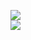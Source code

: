 [![](https://img.shields.io/badge/Made%20With-Github%20Spray-lightgrey.svg?style=for-the-badge&logo=github)](https://github.com/Annihil/github-spray#22896)  
[![](https://i.imgur.com/2DrTn0Z.gif)](https://github.com/Annihil/github-spray)